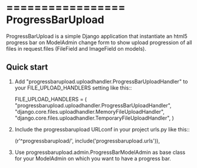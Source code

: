 =================
ProgressBarUpload
=================

ProgressBarUpload is a simple Django application that instantiate an html5 progress bar on ModelAdmin change form
to show upload progression of all files in request.files (FileField and ImageField on models).

Quick start
-----------

1. Add "progressbarupload.uploadhandler.ProgressBarUploadHandler" to your FILE_UPLOAD_HANDLERS setting like this:: 

	FILE_UPLOAD_HANDLERS = (
	    "progressbarupload.uploadhandler.ProgressBarUploadHandler",
	    "django.core.files.uploadhandler.MemoryFileUploadHandler",
	    "django.core.files.uploadhandler.TemporaryFileUploadHandler",
	)

2. Include the progressbarupload URLconf in your project urls.py like this::

    (r'^progressbarupload/', include('progressbarupload.urls')),

3. Use progressbarupload.admin.ProgressBarModelAdmin as base class for your ModelAdmin on which you want to have a progress bar.